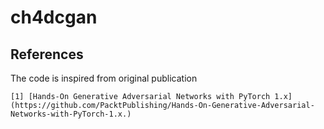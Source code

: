 # ch4dcgan

## References
The code is inspired from original publication

    [1] [Hands-On Generative Adversarial Networks with PyTorch 1.x](https://github.com/PacktPublishing/Hands-On-Generative-Adversarial-Networks-with-PyTorch-1.x.)
